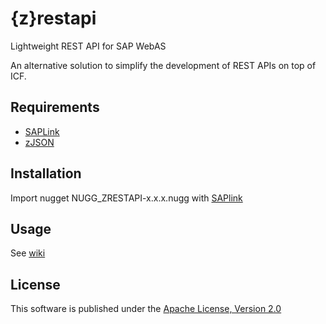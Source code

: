 {z}restapi
========

Lightweight REST API for SAP WebAS

An alternative solution to simplify the development of REST APIs on top of ICF.

## Requirements
 - [SAPLink](https://www.assembla.com/spaces/saplink/wiki/Home)
 - [zJSON](https://github.com/se38/zJSON)
 
## Installation
Import nugget NUGG_ZRESTAPI-x.x.x.nugg with [SAPlink](https://www.assembla.com/spaces/saplink/wiki/Home)

## Usage
See [wiki](https://github.com/christianjianelli/zrestapi/wiki)

## License
This software is published under the [Apache License, Version 2.0](http://www.apache.org/licenses/LICENSE-2.0.html)
